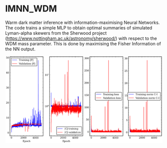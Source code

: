 # IMNN_WDM
Warm dark matter inference with information-maximising Neural Networks. The code trains a simple MLP to obtain optimal summaries of simulated Lyman-alpha skewers from the Sherwood project (https://www.nottingham.ac.uk/astronomy/sherwood/) with respect to the WDM mass parameter. This is done by maximising the Fisher Information of the NN output.



![Alt text](training.png?raw=true "Title")

